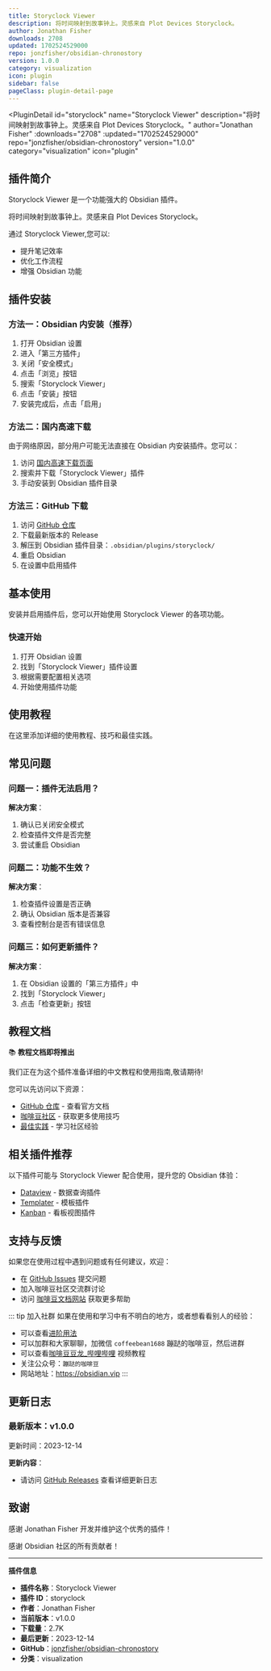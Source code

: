 ```yaml
---
title: Storyclock Viewer
description: 将时间映射到故事钟上。灵感来自 Plot Devices Storyclock。
author: Jonathan Fisher
downloads: 2708
updated: 1702524529000
repo: jonzfisher/obsidian-chronostory
version: 1.0.0
category: visualization
icon: plugin
sidebar: false
pageClass: plugin-detail-page
---
```


<PluginDetail
  id="storyclock"
  name="Storyclock Viewer"
  description="将时间映射到故事钟上。灵感来自 Plot Devices Storyclock。"
  author="Jonathan Fisher"
  :downloads="2708"
  :updated="1702524529000"
  repo="jonzfisher/obsidian-chronostory"
  version="1.0.0"
  category="visualization"
  icon="plugin"
>

<!-- AUTO_GENERATED_START -->
## 插件简介

Storyclock Viewer 是一个功能强大的 Obsidian 插件。

将时间映射到故事钟上。灵感来自 Plot Devices Storyclock。

通过 Storyclock Viewer,您可以:

- 提升笔记效率
- 优化工作流程
- 增强 Obsidian 功能

<!-- AUTO_GENERATED_END -->

<!-- AUTO_GENERATED_START -->
## 插件安装

### 方法一：Obsidian 内安装（推荐）

1. 打开 Obsidian 设置
2. 进入「第三方插件」
3. 关闭「安全模式」
4. 点击「浏览」按钮
5. 搜索「Storyclock Viewer」
6. 点击「安装」按钮
7. 安装完成后，点击「启用」

### 方法二：国内高速下载

由于网络原因，部分用户可能无法直接在 Obsidian 内安装插件。您可以：

1. 访问 [国内高速下载页面](/zh/documentation/obsidian-plugins-download.html)
2. 搜索并下载「Storyclock Viewer」插件
3. 手动安装到 Obsidian 插件目录

### 方法三：GitHub 下载

1. 访问 [GitHub 仓库](https://github.com/jonzfisher/obsidian-chronostory)
2. 下载最新版本的 Release
3. 解压到 Obsidian 插件目录：`.obsidian/plugins/storyclock/`
4. 重启 Obsidian
5. 在设置中启用插件

## 基本使用

安装并启用插件后，您可以开始使用 Storyclock Viewer 的各项功能。

### 快速开始

1. 打开 Obsidian 设置
2. 找到「Storyclock Viewer」插件设置
3. 根据需要配置相关选项
4. 开始使用插件功能

<!-- AUTO_GENERATED_END -->

<!-- CUSTOM_CONTENT_START:tutorial -->
## 使用教程

在这里添加详细的使用教程、技巧和最佳实践。

<!-- CUSTOM_CONTENT_END:tutorial -->

<!-- SHARED_CONTENT_START -->
## 常见问题

### 问题一：插件无法启用？

**解决方案**：
1. 确认已关闭安全模式
2. 检查插件文件是否完整
3. 尝试重启 Obsidian

### 问题二：功能不生效？

**解决方案**：
1. 检查插件设置是否正确
2. 确认 Obsidian 版本是否兼容
3. 查看控制台是否有错误信息

### 问题三：如何更新插件？

**解决方案**：
1. 在 Obsidian 设置的「第三方插件」中
2. 找到「Storyclock Viewer」
3. 点击「检查更新」按钮

## 教程文档

📚 **教程文档即将推出**

我们正在为这个插件准备详细的中文教程和使用指南,敬请期待!

您可以先访问以下资源：
- [GitHub 仓库](https://github.com/jonzfisher/obsidian-chronostory) - 查看官方文档
- [咖啡豆社区](/zh/bases/) - 获取更多使用技巧
- [最佳实践](/zh/best-practices/) - 学习社区经验

## 相关插件推荐

以下插件可能与 Storyclock Viewer 配合使用，提升您的 Obsidian 体验：

- [Dataview](/zh/plugins/dataview.html) - 数据查询插件
- [Templater](/zh/plugins/templater-obsidian.html) - 模板插件
- [Kanban](/zh/plugins/obsidian-kanban.html) - 看板视图插件

## 支持与反馈

如果您在使用过程中遇到问题或有任何建议，欢迎：

- 在 [GitHub Issues](https://github.com/jonzfisher/obsidian-chronostory/issues) 提交问题
- 加入咖啡豆社区交流群讨论
- 访问 [咖啡豆文档网站](https://obsidian.vip) 获取更多帮助

::: tip 加入社群
如果在使用和学习中有不明白的地方，或者想看看别人的经验：
- 可以查看[进阶用法](/zh/advanced)
- 可以加群和大家聊聊，加微信 `coffeebean1688` 蹦跶的咖啡豆，然后进群
- 可以查看[咖啡豆豆龙_哔哩哔哩](https://space.bilibili.com/618777356) 视频教程
- 关注公众号：`蹦跶的咖啡豆`
- 网站地址：https://obsidian.vip
:::
<!-- SHARED_CONTENT_END -->

<!-- AUTO_GENERATED_START -->
## 更新日志

### 最新版本：v1.0.0

更新时间：2023-12-14

**更新内容**：
- 请访问 [GitHub Releases](https://github.com/jonzfisher/obsidian-chronostory/releases) 查看详细更新日志

## 致谢

感谢 Jonathan Fisher 开发并维护这个优秀的插件！

感谢 Obsidian 社区的所有贡献者！

---

**插件信息**
- **插件名称**：Storyclock Viewer
- **插件 ID**：storyclock
- **作者**：Jonathan Fisher
- **当前版本**：v1.0.0
- **下载量**：2.7K
- **最后更新**：2023-12-14
- **GitHub**：[jonzfisher/obsidian-chronostory](https://github.com/jonzfisher/obsidian-chronostory)
- **分类**：visualization
<!-- AUTO_GENERATED_END -->

</PluginDetail>

